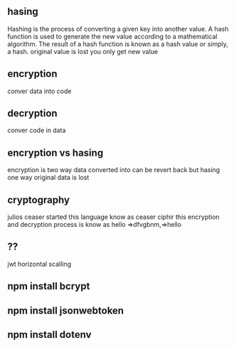 <!-- @format -->

## hasing

Hashing is the process of converting a given key into another value. A hash function is used to generate the new value according to a mathematical algorithm. The result of a hash function is known as a hash value or simply, a hash.
original value is lost you only get new value

## encryption

conver data into code

## decryption

conver code in data

## encryption vs hasing

encryption is two way data converted into can be revert back
but hasing one way original data is lost

## cryptography

julios ceaser started this language know as ceaser ciphir
this encryption and decryption process is know as
hello =>dfvgbnm,=>hello

## ??

jwt
horizontal scalling

## npm install bcrypt

## npm install jsonwebtoken

## npm install dotenv
